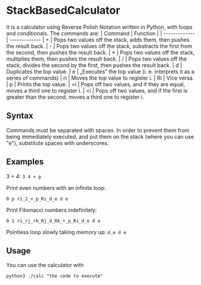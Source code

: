 # StackBasedCalculator
It is a calculator using Reverse Polish Notation written in Python, with loops and conditionals. The commands are:
| Command | Function |
| ------------- | -------------
| + | Pops two values off the stack, adds them, then pushes the result back.
| - | Pops two values off the stack, substracts the first from the second, then pushes the result back.
| * | Pops two values off the stack, multiplies them, then pushes the result back.
| / | Pops two values off the stack, divides the second by the first, then pushes the result back.
| d | Duplicates the top value.
| e | „Executes” the top value (i. e. interprets it as a series of commands)
| ri | Moves the top value to register i.
| Ri | Vice versa.
| p | Prints the top value.
| =i | Pops off two values, and if they are equal, moves a third one to register i.
| <i | Pops off two values, and if the first is greater than the second, moves a third one to register i.
## Syntax

Commands must be separated with spaces. In order to prevent them from being immediately executed, and put them on the stack (where you can use "e"), substitute spaces with underscores. 

## Examples
3 + 4:
`3 4 + p`

Print even numbers with an infinite loop:

`0 p ri_2_+_p_Ri_d_e d e`

Print Fibonacci numbers indefinitely:

`0 1 ri_rj_rk_Rj_d_Rk_+_p_Ri_d_e d e`

Pointless loop slowly taking memory up:
`d_e d e`

## Usage

You can use the calculator with

`python3 ./calc "the code to execute"`
